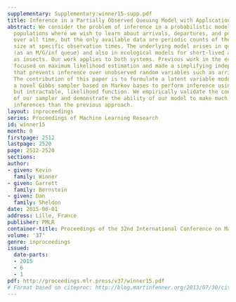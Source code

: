```yaml
---
supplementary: Supplementary:winner15-supp.pdf
title: Inference in a Partially Observed Queuing Model with Applications in Ecology
abstract: We consider the problem of inference in a probabilistic model for transient
  populations where we wish to learn about arrivals, departures, and population size
  over all time, but the only available data are periodic counts of the population
  size at specific observation times. The underlying model arises in queueing theory
  (as an M/G/inf queue) and also in ecological models for short-lived animals such
  as insects. Our work applies to both systems. Previous work in the ecology literature
  focused on maximum likelihood estimation and made a simplifying independence assumption
  that prevents inference over unobserved random variables such as arrivals and departures.
  The contribution of this paper is to formulate a latent variable model and develop
  a novel Gibbs sampler based on Markov bases to perform inference using the correct,
  but intractable, likelihood function. We empirically validate the convergence behavior
  of our sampler and demonstrate the ability of our model to make much finer-grained
  inferences than the previous approach.
layout: inproceedings
series: Proceedings of Machine Learning Research
id: winner15
month: 0
firstpage: 2512
lastpage: 2520
page: 2512-2520
sections: 
author:
- given: Kevin
  family: Winner
- given: Garrett
  family: Bernstein
- given: Dan
  family: Sheldon
date: 2015-06-01
address: Lille, France
publisher: PMLR
container-title: Proceedings of the 32nd International Conference on Machine Learning
volume: '37'
genre: inproceedings
issued:
  date-parts:
  - 2015
  - 6
  - 1
pdf: http://proceedings.mlr.press/v37/winner15.pdf
# Format based on citeproc: http://blog.martinfenner.org/2013/07/30/citeproc-yaml-for-bibliographies/
---
```

